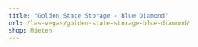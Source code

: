 ```yaml
---
title: "Golden State Storage - Blue Diamond"
url: /las-vegas/golden-state-storage-blue-diamond/
shop: Mieten
---
```

